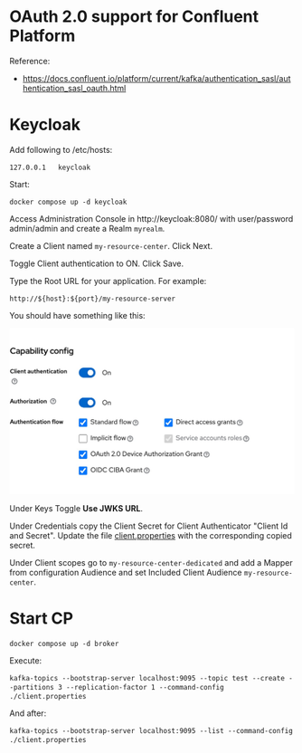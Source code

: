 # OAuth 2.0 support for Confluent Platform 

Reference:
- https://docs.confluent.io/platform/current/kafka/authentication_sasl/authentication_sasl_oauth.html


# Keycloak

Add following to /etc/hosts:

```
127.0.0.1	keycloak
```

Start:

```shell
docker compose up -d keycloak
```

Access Administration Console in http://keycloak:8080/ with user/password admin/admin and create a Realm `myrealm`.

Create a Client named `my-resource-center`. Click Next. 

Toggle Client authentication to ON. Click Save.

Type the Root URL for your application. For example:

```
http://${host}:${port}/my-resource-server
```

You should have something like this:

![Capability Config](kc-1.jpg)

Under Keys Toggle **Use JWKS URL**.

Under Credentials copy the Client Secret for Client Authenticator "Client Id and Secret". Update the file [client.properties](./client.properties) with the corresponding copied secret.     

Under Client scopes go to `my-resource-center-dedicated` and add a Mapper from configuration Audience and set Included Client Audience `my-resource-center`.

# Start CP

```shell
docker compose up -d broker
```

Execute:

```shell
kafka-topics --bootstrap-server localhost:9095 --topic test --create --partitions 3 --replication-factor 1 --command-config ./client.properties
```

And after:

```shell
kafka-topics --bootstrap-server localhost:9095 --list --command-config ./client.properties
```